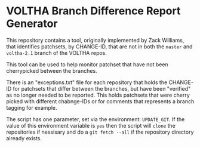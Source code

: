 # VOLTHA Branch Difference Report Generator

This repository contains a tool, originally implemented by Zack Williams, that
identifies patchsets, by CHANGE-ID, that are not in both the `master` and
`voltha-2.1` branch of the VOLTHA repos. 

This tool can be used to help monitor patchset that have not been cherrypicked
between the branches.

There is an "exceptions.txt" file for each repository that holds the CHANGE-ID
for patchsets that differ between the branches, but have been "verified" as no
longer needed to be reported. This holds patchsets that were cherry picked with
different chabnge-IDs or for comments that represents a branch tagging for
example.

The script has one parameter, set via the environment: `UPDATE_GIT`. If the
value of this environment variable is `yes` then the script will `clone` the
repositories if nessisary and do a `git fetch --all` if the repository directory
already exists.

